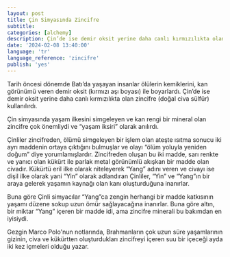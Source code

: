 ```yaml
---
layout: post
title: Çin Simyasında Zincifre
subtitle:
categories: [alchemy]
description: Çin’de ise demir oksit yerine daha canlı kırmızılıkta olan zincifre (doğal civa sülfür) kullanılırdı.
date: '2024-02-08 13:40:00'
language: 'tr'
language_reference: 'zincifre'
publish: 'yes'
---
```


Tarih öncesi dönemde Batı’da yaşayan insanlar ölülerin kemiklerini, kan görünümü veren demir oksit (kırmızı aşı boyası) ile boyarlardı. Çin’de ise demir oksit yerine daha canlı kırmızılıkta olan zincifre (doğal civa sülfür) kullanılırdı.

Çin simyasında yaşam ilkesini simgeleyen ve kan rengi bir mineral olan zincifre çok önemliydi ve “yaşam iksiri” olarak anılırdı.

Çinliler zincifreden, ölümü simgeleyen bir işlem olan ateşte ısıtma sonucu iki ayrı maddenin ortaya çıktığını bulmuşlar ve olayı “ölüm yoluyla yeniden doğum” diye yorumlamışlardır. Zincifreden oluşan bu iki madde, sarı renkte ve yanıcı olan kükürt ile parlak metal görünümlü akışkan bir madde olan civadır. Kükürtü eril ilke olarak niteleyerek “Yang” adını veren ve civayı ise dişil ilke olarak yani “Yin” olarak adlandıran Çinliler, “Yin” ve “Yang”ın bir araya gelerek yaşamın kaynağı olan kanı oluşturduğuna inanırlar.

Buna göre Çinli simyacılar “Yang”ca zengin herhangi bir madde katkısının yaşamı düzene sokup uzun ömür sağlayacağına inanırlar. Buna göre altın, bir miktar “Yang” içeren bir madde idi, ama zincifre minerali bu bakımdan en iyisiydi.

Gezgin Marco Polo'nun notlarında, Brahmanların çok uzun süre yaşamlarının gizinin, civa ve kükürtten oluşturdukları zincifreyi içeren suu bir içeceği ayda iki kez içmeleri olduğu yazar.
